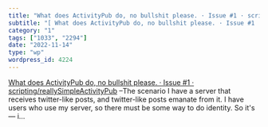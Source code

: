 ```yaml
---
title: "What does ActivityPub do, no bullshit please. · Issue #1 · scripting/reallySimpleActivityPub"
subtitle: "[ What does ActivityPub do, no bullshit please. · Issue #1 · scripting/reallySimpleActivityPub]( htt..."
category: "1"
tags: ["1033", "2294"]
date: "2022-11-14"
type: "wp"
wordpress_id: 4224
---
```

[ What does ActivityPub do, no bullshit please. · Issue #1 · scripting/reallySimpleActivityPub]( https://github.com/scripting/reallySimpleActivityPub/issues/1#issuecomment-1312804613) –The scenario I have a server that receives twitter-like posts, and twitter-like posts emanate from it. I have users who use my server, so there must be some way to do identity. So it&#39;s — i…